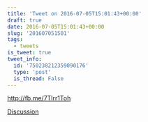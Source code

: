 ```yaml
---
title: 'Tweet on 2016-07-05T15:01:43+00:00'
draft: true
date: 2016-07-05T15:01:43+00:00
slug: '201607051501'
tags:
  - tweets
is_tweet: true
tweet_info:
  id: '750238212359090176'
  type: 'post'
  is_thread: False
---
```




<http://fb.me/7TIrr1Toh>

[Discussion](https://x.com/sytelus/status/750238212359090176)
